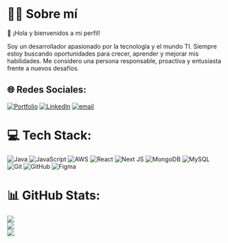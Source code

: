 # 🧑‍💻 Sobre mí  
👋 ¡Hola y bienvenidos a mi perfil!  

Soy un desarrollador apasionado por la tecnología y el mundo TI. Siempre estoy buscando oportunidades para crecer, aprender y mejorar mis habilidades. Me considero una persona responsable, proactiva y entusiasta frente a nuevos desafíos.  


## 🌐 Redes Sociales:
[![Portfolio](https://img.shields.io/badge/Portfolio-%2328a745.svg?style=plastic&logo=internet-explorer&logoColor=white)](https://portfolio-pablo-krai.vercel.app/) [![LinkedIn](https://img.shields.io/badge/LinkedIn-%230077B5.svg?logo=linkedin&logoColor=white)](https://linkedin.com/in/pablo-kraiñuk) [![email](https://img.shields.io/badge/Email-D14836?logo=gmail&logoColor=white)](mailto:pablo-krai@hotmail.com) 

# 💻 Tech Stack:
![Java](https://img.shields.io/badge/java-%23ED8B00.svg?style=plastic&logo=openjdk&logoColor=white) ![JavaScript](https://img.shields.io/badge/javascript-%23323330.svg?style=plastic&logo=javascript&logoColor=%23F7DF1E) ![AWS](https://img.shields.io/badge/AWS-%23FF9900.svg?style=plastic&logo=amazon-aws&logoColor=white) ![React](https://img.shields.io/badge/react-%2320232a.svg?style=plastic&logo=react&logoColor=%2361DAFB) ![Next JS](https://img.shields.io/badge/Next-black?style=plastic&logo=next.js&logoColor=white) ![MongoDB](https://img.shields.io/badge/MongoDB-%234ea94b.svg?style=plastic&logo=mongodb&logoColor=white) ![MySQL](https://img.shields.io/badge/mysql-4479A1.svg?style=plastic&logo=mysql&logoColor=white) ![Git](https://img.shields.io/badge/git-%23F05033.svg?style=plastic&logo=git&logoColor=white) ![GitHub](https://img.shields.io/badge/github-%23121011.svg?style=plastic&logo=github&logoColor=white) ![Figma](https://img.shields.io/badge/figma-%23F24E1E.svg?style=plastic&logo=figma&logoColor=white)
# 📊 GitHub Stats:
![](https://github-readme-stats.vercel.app/api?username=jvier93&theme=dark&hide_border=false&include_all_commits=false&count_private=false)<br/>
![](https://nirzak-streak-stats.vercel.app/?user=jvier93&theme=dark&hide_border=false)<br/>
![](https://github-readme-stats.vercel.app/api/top-langs/?username=jvier93&theme=dark&hide_border=false&include_all_commits=false&count_private=false&layout=compact)

<!-- Proudly created with GPRM ( https://gprm.itsvg.in ) -->
